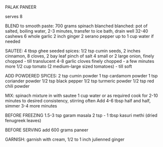 PALAK PANEER

serves 8

BLEND to smooth paste:
700 grams spinach blanched
    blanched: pot of salted, boiling water, 2-3 minutes, transfer to ice bath, drain well
32-40 cashews
6 whole garlic
2 inch ginger
2 serano pepper
up to 1 cup water if needed

SAUTEE:
4 tbsp ghee
seeded spices: 1/2 tsp cumin seeds, 2 inches cinnamon, 8 cloves, 2 bay leaf
pinch of salt
4 small or 2 large onion, finely chopped - till translucent
4-8 garlic cloves finely chopped - a few minutes more
1/2 cup tomato (2 medium-large sized tomatoes) - till soft

ADD POWDERED SPICES:
2 tsp cumin powder
1 tsp cardamom powder
1 tsp coriander powder
1/2 tsp black pepper
1/2 tsp turmeric powder
1/2 tsp red chili powder

MIX:
spinach mixture in with sautee
1 cup water or as required 
cook for 2-10 minutes to desired consistency, stirring often
Add 4-6 tbsp half and half, simmer 3-4 more minutes

BEFORE FREEZING
1.5-3 tsp garam masala
2 tsp - 1 tbsp kasuri methi (dried fenugreek leaves)

BEFORE SERVING
add 600 grams paneer

GARNISH:
garnish with cream, 1/2 to 1 inch julienned ginger

